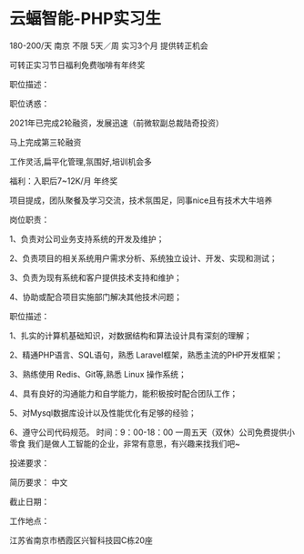 # 云蝠智能-PHP实习生

180-200/天 南京 不限 5天／周 实习3个月 提供转正机会

可转正实习节日福利免费咖啡有年终奖

职位描述：

职位诱惑：

 2021年已完成2轮融资，发展迅速（前微软副总裁陆奇投资） 

马上完成第三轮融资 

工作灵活,扁平化管理,氛围好,培训机会多 

福利：入职后7~12K/月 年终奖 

项目提成，团队聚餐及学习交流，技术氛围足，同事nice且有技术大牛培养  

岗位职责： 

1、负责对公司业务支持系统的开发及维护； 

2、负责项目的相关系统用户需求分析、系统独立设计、开发、实现和测试； 

3、负责为现有系统和客户提供技术支持和维护； 

4、协助或配合项目实施部门解决其他技术问题；   

职位描述： 

1、扎实的计算机基础知识，对数据结构和算法设计具有深刻的理解； 

2、精通PHP语言、SQL语句，熟悉 Laravel框架，熟悉主流的PHP开发框架； 

3、熟练使用 Redis、Git等,熟悉 Linux 操作系统； 

4、具有良好的沟通能力和自学能力，能积极按时配合团队工作； 

5、对Mysql数据库设计以及性能优化有足够的经验； 

6、遵守公司代码规范。  时间：9：00-18：00 一周五天（双休）公司免费提供小零食  我们是做人工智能的企业，非常有意思，有兴趣来找我们吧~

投递要求：

简历要求： 中文

截止日期：

工作地点：

江苏省南京市栖霞区兴智科技园C栋20座